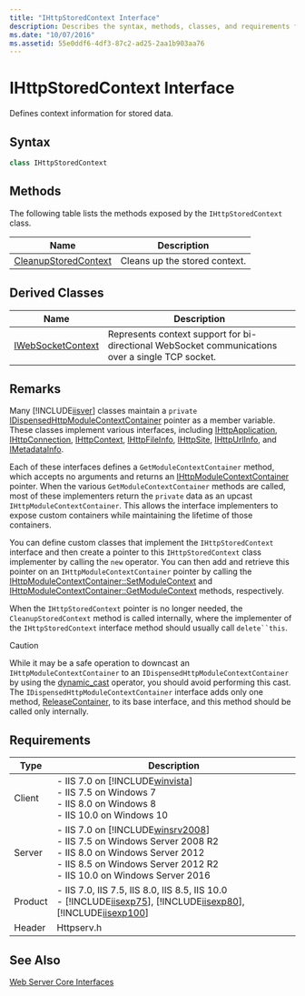 ```yaml
---
title: "IHttpStoredContext Interface"
description: Describes the syntax, methods, classes, and requirements for the IHttpStoredContext interface.
ms.date: "10/07/2016"
ms.assetid: 55e0ddf6-4df3-87c2-ad25-2aa1b903aa76
---
```

# IHttpStoredContext Interface
Defines context information for stored data.  
  
## Syntax  
  
```cpp  
class IHttpStoredContext  
```  
  
## Methods  
 The following table lists the methods exposed by the `IHttpStoredContext` class.  
  
|Name|Description|  
|----------|-----------------|  
|[CleanupStoredContext](../../web-development-reference/native-code-api-reference/ihttpstoredcontext-cleanupstoredcontext-method.md)|Cleans up the stored context.|  
  
## Derived Classes  
  
|Name|Description|  
|----------|-----------------|  
|[IWebSocketContext](../../web-development-reference/native-code-api-reference/iwebsocketcontext-interface.md)|Represents context support for bi-directional WebSocket communications over a single TCP socket.|  
  
## Remarks  
 Many [!INCLUDE[iisver](../../wmi-provider/includes/iisver-md.md)] classes maintain a `private` [IDispensedHttpModuleContextContainer](../../web-development-reference/native-code-api-reference/idispensedhttpmodulecontextcontainer-interface.md) pointer as a member variable. These classes implement various interfaces, including [IHttpApplication](../../web-development-reference/native-code-api-reference/ihttpapplication-interface.md), [IHttpConnection](../../web-development-reference/native-code-api-reference/ihttpconnection-interface.md), [IHttpContext](../../web-development-reference/native-code-api-reference/ihttpcontext-interface.md), [IHttpFileInfo](../../web-development-reference/native-code-api-reference/ihttpfileinfo-interface.md), [IHttpSite](../../web-development-reference/native-code-api-reference/ihttpsite-interface.md), [IHttpUrlInfo](../../web-development-reference/native-code-api-reference/ihttpurlinfo-interface.md), and [IMetadataInfo](../../web-development-reference/native-code-api-reference/imetadatainfo-interface.md).  
  
 Each of these interfaces defines a `GetModuleContextContainer` method, which accepts no arguments and returns an [IHttpModuleContextContainer](../../web-development-reference/native-code-api-reference/ihttpmodulecontextcontainer-interface.md) pointer. When the various `GetModuleContextContainer` methods are called, most of these implementers return the `private` data as an upcast `IHttpModuleContextContainer`. This allows the interface implementers to expose custom containers while maintaining the lifetime of those containers.  
  
 You can define custom classes that implement the `IHttpStoredContext` interface and then create a pointer to this `IHttpStoredContext` class implementer by calling the `new` operator. You can then add and retrieve this pointer on an `IHttpModuleContextContainer` pointer by calling the [IHttpModuleContextContainer::SetModuleContext](../../web-development-reference/native-code-api-reference/ihttpmodulecontextcontainer-setmodulecontext-method.md) and [IHttpModuleContextContainer::GetModuleContext](../../web-development-reference/native-code-api-reference/ihttpmodulecontextcontainer-getmodulecontext-method.md) methods, respectively.  
  
 When the `IHttpStoredContext` pointer is no longer needed, the `CleanupStoredContext` method is called internally, where the implementer of the `IHttpStoredContext` interface method should usually call `delete``this`.  
  
> [!CAUTION]
>  While it may be a safe operation to downcast an `IHttpModuleContextContainer` to an `IDispensedHttpModuleContextContainer` by using the [dynamic_cast](https://go.microsoft.com/fwlink/?LinkId=57556) operator, you should avoid performing this cast. The `IDispensedHttpModuleContextContainer` interface adds only one method, [ReleaseContainer](../../web-development-reference/native-code-api-reference/idispensedhttpmodulecontextcontainer-releasecontainer-method.md), to its base interface, and this method should be called only internally.  
  
## Requirements  
  
|Type|Description|  
|----------|-----------------|  
|Client|-   IIS 7.0 on [!INCLUDE[winvista](../../wmi-provider/includes/winvista-md.md)]<br />-   IIS 7.5 on Windows 7<br />-   IIS 8.0 on Windows 8<br />-   IIS 10.0 on Windows 10|  
|Server|-   IIS 7.0 on [!INCLUDE[winsrv2008](../../wmi-provider/includes/winsrv2008-md.md)]<br />-   IIS 7.5 on Windows Server 2008 R2<br />-   IIS 8.0 on Windows Server 2012<br />-   IIS 8.5 on Windows Server 2012 R2<br />-   IIS 10.0 on Windows Server 2016|  
|Product|-   IIS 7.0, IIS 7.5, IIS 8.0, IIS 8.5, IIS 10.0<br />-   [!INCLUDE[iisexp75](../../web-development-reference/native-code-api-reference/includes/iisexp75-md.md)], [!INCLUDE[iisexp80](../../web-development-reference/native-code-api-reference/includes/iisexp80-md.md)], [!INCLUDE[iisexp100](../../web-development-reference/native-code-api-reference/includes/iisexp100-md.md)]|  
|Header|Httpserv.h|  
  
## See Also  
 [Web Server Core Interfaces](../../web-development-reference/native-code-api-reference/web-server-core-interfaces.md)
